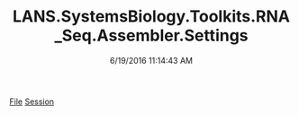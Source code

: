 ﻿---
title: LANS.SystemsBiology.Toolkits.RNA_Seq.Assembler.Settings
date: 6/19/2016 11:14:43 AM
---

[File](T-LANS.SystemsBiology.Toolkits.RNA_Seq.Assembler.Settings.File.html)
[Session](T-LANS.SystemsBiology.Toolkits.RNA_Seq.Assembler.Settings.Session.html)
